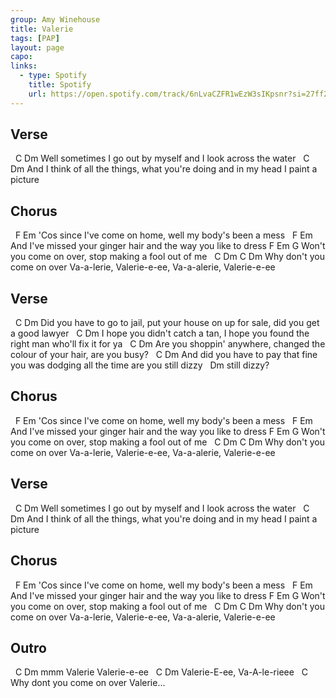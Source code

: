 ```yaml
---
group: Amy Winehouse
title: Valerie
tags: [PAP]
layout: page
capo: 
links: 
  - type: Spotify
    title: Spotify
    url: https://open.spotify.com/track/6nLvaCZFR1wEzW3sIKpsnr?si=27ff2b0c35f947ee
---
```


## Verse

&nbsp;   C                                                  Dm
Well sometimes I go out by myself and I look across the water
&nbsp;   C                                                                     Dm
And I think of all the things, what you're doing and in my head I paint a picture

## Chorus

&nbsp;     F                                Em
'Cos since I've come on home, well my body's been a mess
&nbsp;        F                                   Em
And I've missed your ginger hair and the way you like to dress
F                            Em                   G
Won't you come on over, stop making a fool out of me
&nbsp;                                  C             Dm           C             Dm
Why don't you come on over Va-a-lerie, Valerie-e-ee, Va-a-alerie, Valerie-e-ee

## Verse

&nbsp;       C                                                                     Dm
Did you have to go to jail, put your house on up for sale, did you get a good lawyer
&nbsp;          C                                                                Dm
I hope you didn't catch a tan, I hope you found the right man who'll fix it for ya
&nbsp;       C                                                           Dm
Are you shoppin' anywhere, changed the colour of your hair, are you busy?
&nbsp;           C                                                                Dm
And did you have to pay that fine you was dodging all the time are you still dizzy
&nbsp;     Dm
still dizzy?

## Chorus

&nbsp;     F                                Em
'Cos since I've come on home, well my body's been a mess
&nbsp;        F                                   Em
And I've missed your ginger hair and the way you like to dress
F                            Em                   G
Won't you come on over, stop making a fool out of me
&nbsp;                                  C             Dm           C             Dm
Why don't you come on over Va-a-lerie, Valerie-e-ee, Va-a-alerie, Valerie-e-ee

## Verse

&nbsp;   C                                                  Dm
Well sometimes I go out by myself and I look across the water
&nbsp;   C                                                                     Dm
And I think of all the things, what you're doing and in my head I paint a picture

## Chorus

&nbsp;     F                                Em
'Cos since I've come on home, well my body's been a mess
&nbsp;        F                                   Em
And I've missed your ginger hair and the way you like to dress
F                            Em                   G
Won't you come on over, stop making a fool out of me
&nbsp;                                  C             Dm           C             Dm
Why don't you come on over Va-a-lerie, Valerie-e-ee, Va-a-alerie, Valerie-e-ee

## Outro

&nbsp;    C           Dm
mmm Valerie     Valerie-e-ee
&nbsp;    C                Dm
Valerie-E-ee, Va-A-le-rieee
&nbsp;                         C
Why dont you come on over Valerie...

